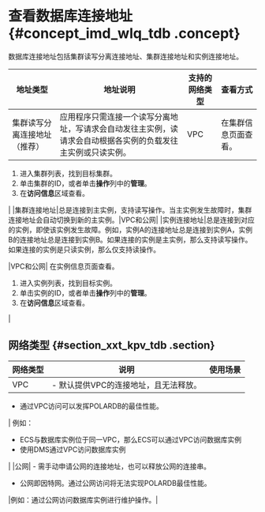 # 查看数据库连接地址 {#concept_imd_wlq_tdb .concept}

数据库连接地址包括集群读写分离连接地址、集群连接地址和实例连接地址。

|地址类型|地址说明|支持的网络类型|查看方式|
|----|----|-------|----|
|集群读写分离连接地址（推荐）|应用程序只需连接一个读写分离地址，写请求会自动发往主实例，读请求会自动根据各实例的负载发往主实例或只读实例。|VPC| 在集群信息页面查看。

 1.  进入集群列表，找到目标集群。
2.  单击集群的ID，或者单击**操作**列中的**管理**。
3.  在**访问信息**区域查看。

 |
|集群连接地址|总是连接到主实例，支持读写操作。当主实例发生故障时，集群连接地址会自动切换到新的主实例。|VPC和公网|
|实例连接地址|总是连接到对应的实例，即使该实例发生故障。例如，实例A的连接地址总是连接到实例A，实例B的连接地址总是连接到实例B。如果连接的实例是主实例，那么支持读写操作。如果连接的实例是只读实例，那么仅支持读操作。

|VPC和公网| 在实例信息页面查看。

 1.  进入实例列表，找到目标实例。
2.  单击实例的ID，或者单击**操作**列中的**管理**。
3.  在**访问信息**区域查看。

 |

## 网络类型 {#section_xxt_kpv_tdb .section}

|网络类型|说明|使用场景|
|----|--|----|
|VPC| -   默认提供VPC的连接地址，且无法释放。
-   通过VPC访问可以发挥POLARDB的最佳性能。

 | 例如：

 -   ECS与数据库实例位于同一VPC，那么ECS可以通过VPC访问数据库实例
-   使用DMS通过VPC访问数据库实例

 |
|公网| -   需手动申请公网的连接地址，也可以释放公网的连接串。
-   公网即因特网。通过公网访问将无法实现POLARDB最佳性能。

 |例如：通过公网访问数据库实例进行维护操作。|


